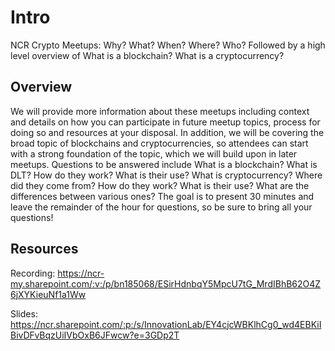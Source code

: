 # Intro
 NCR Crypto Meetups: Why? What? When? Where? Who? Followed by a high level overview of What is a blockchain? What is a cryptocurrency? 

## Overview
 We will provide more information about these meetups including context and details on how you can participate in future meetup topics, process for doing so and resources at your disposal. In addition, we will be covering the broad topic of blockchains and cryptocurrencies, so attendees can start with a strong foundation of the topic, which we will build upon in later meetups. Questions to be answered include What is a blockchain? What is DLT? How do they work? What is their use? What is cryptocurrency? Where did they come from? How do they work? What is their use? What are the differences between various ones? The goal is to present 30 minutes and leave the remainder of the hour for questions, so be sure to bring all your questions!

## Resources
Recording: https://ncr-my.sharepoint.com/:v:/p/bn185068/ESirHdnbqY5MpcU7tG_MrdIBhB62O4Z6jXYKieuNf1a1Ww

Slides: https://ncr.sharepoint.com/:p:/s/InnovationLab/EY4cjcWBKlhCg0_wd4EBKiIBivDFvBqzUiIVbOxB6JFwcw?e=3GDp2T

